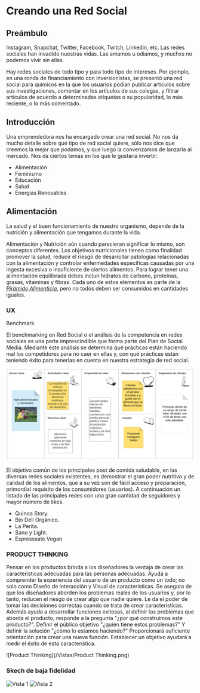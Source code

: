 # Creando una Red Social

## Preámbulo

Instagram, Snapchat, Twitter, Facebook, Twitch, Linkedin, etc. Las redes
sociales han invadido nuestras vidas. Las amamos u odiamos, y muchxs no podemos
vivir sin ellas.

Hay redes sociales de todo tipo y para todo tipo de intereses. Por ejemplo,
en una ronda de financiamiento con inversionistas, se presentó una red social
para químicos en la que los usuarios podían publicar artículos sobre sus
investigaciones, comentar en los artículos de sus colegas, y filtrar artículos
de acuerdo a determinadas etiquetas o su popularidad, lo más reciente, o lo
más comentado.

## Introducción

Una emprendedora nos ha encargado crear una red social. No nos da mucho detalle
sobre qué tipo de red social quiere, sólo nos dice que creemos la mejor que
podamos, y que luego la convenzamos de lanzarla al mercado. Nos da ciertos temas
en los que le gustaría invertir:

* Alimentación
* Feminismo
* Educación
* Salud
* Energías Renovables


## Alimentación

La salud y el buen funcionamiento de nuestro organismo, depende de la nutrición y alimentación que tengamos durante la vida.

Alimentación y Nutrición aún cuando parecieran significar lo mismo, son conceptos diferentes.
Los objetivos nutricionales tienen como finalidad promover la salud, reducir el riesgo de desarrollar patologías relacionadas con la alimentación y controlar enfermedades específicas causadas por una ingesta excesiva o insuficiente de ciertos alimentos.
Para lograr tener una alimentación equilibrada debes incluir hidratos de carbono, proteínas, grasas, vitaminas y fibras. Cada uno de estos elementos es parte de la [_Pirámide Alimenticia_](https://do1pouckcwxot.cloudfront.net/mexico/uploads/2018/02/17162821/piramide1.jpg), pero no todos deben ser consumidos en cantidades iguales.




### UX

Benchmark

El benchmarking en Red Social o el análisis de la competencia en redes sociales es una parte imprescindible que forma parte del Plan de Social Media.
Mediante este análisis se determina qué prácticas están haciendo mal los competidores para no caer en ellas y, con qué prácticas están teniendo éxito para tenerlas en cuenta en nuestra estrategia de red social.

![Benchmark](/Vistas/Benchmark.png)

El objetivo común de los principales post de comida saludable, en las diversas redes sociales existentes, es demostrar el gran poder nutritivo y de calidad de los alimentos, que a su vez son de fácil acceso y preparación, primordial requisito de los consumidores (usuarios). A continuación un listado de las principales redes con una gran cantidad de seguidores y mayor número de likes.

* Quinoa Story.
* Bio Deli Orgánico.
* La Perita.
* Sano y Light.
* Espresssate Vegan 


### PRODUCT THINKING

Pensar en los productos brinda a los diseñadores la ventaja de crear las características adecuadas para las personas adecuadas. Ayuda a comprender la experiencia del usuario de un producto como un todo; no solo como Diseño de interacción y Visual de características. Se asegura de que los diseñadores aborden los problemas reales de los usuarios y, por lo tanto, reducen el riesgo de crear algo que nadie quiere. Le da el poder de tomar las decisiones correctas cuando se trata de crear características. Además ayuda a desarrollar funciones exitosas, al definir los problemas que aborda el producto, responde a la pregunta "¿por qué construimos este producto?". Definir el público objetivo "¿quién tiene estos problemas?" Y definir la solución "¿cómo lo estamos haciendo?" Proporcionará suficiente orientación para crear una nueva función. Establecer un objetivo ayudará a medir el éxito de esta característica.

![Product Thinking](/Vistas/Product Thinking.png)



### Skech de baja fidelidad

![Vista 1](/skech1.png)
![Vista 2](/skech2.png)
